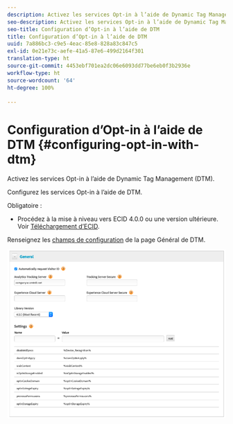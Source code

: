 ```yaml
---
description: Activez les services Opt-in à l’aide de Dynamic Tag Management (DTM).
seo-description: Activez les services Opt-in à l’aide de Dynamic Tag Management (DTM).
seo-title: Configuration d’Opt-in à l’aide de DTM
title: Configuration d’Opt-in à l’aide de DTM
uuid: 7a886bc3-c9e5-4eac-85e8-828a83c847c5
exl-id: 0e21e73c-aefe-41a5-87e6-499d2164f301
translation-type: ht
source-git-commit: 4453ebf701ea2dc06e6093dd77be6eb0f3b2936e
workflow-type: ht
source-wordcount: '64'
ht-degree: 100%

---
```


# Configuration d’Opt-in à l’aide de DTM {#configuring-opt-in-with-dtm}

Activez les services Opt-in à l’aide de Dynamic Tag Management (DTM).

Configurez les services Opt-in à l’aide de DTM.

Obligatoire :

* Procédez à la mise à niveau vers ECID 4.0.0 ou une version ultérieure. Voir [Téléchargement d’ECID](https://github.com/Adobe-Marketing-Cloud/id-service/releases).

Renseignez les [champs de configuration](/help/implementation-guides/opt-in-service/api.md) de la page Général de DTM.

![](assets/DTM-example.png)
